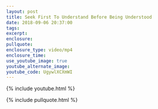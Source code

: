 ```yaml
---
layout: post
title: Seek First To Understand Before Being Understood
date: 2018-09-06 20:37:00
tags:
excerpt:
enclosure:
pullquote:
enclosure_type: video/mp4
enclosure_time:
use_youtube_image: true
youtube_alternate_image:
youtube_code: UgywlXCXmWI
---
```


{% include youtube.html %}

{% include pullquote.html %}